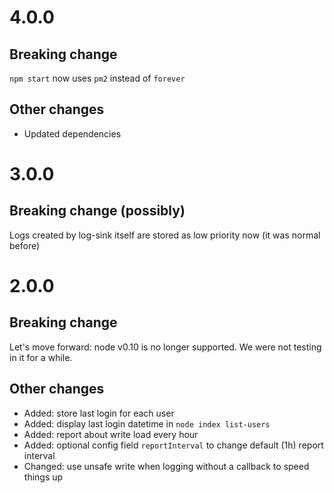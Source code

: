 # 4.0.0

## Breaking change
`npm start` now uses `pm2` instead of `forever`

## Other changes
* Updated dependencies

# 3.0.0

## Breaking change (possibly)
Logs created by log-sink itself are stored as low priority now (it was normal before)

# 2.0.0

## Breaking change
Let's move forward: node v0.10 is no longer supported. We were not testing in it for a while.

## Other changes
* Added: store last login for each user
* Added: display last login datetime in `node index list-users`
* Added: report about write load every hour
* Added: optional config field `reportInterval` to change default (1h) report interval
* Changed: use unsafe write when logging without a callback to speed things up
